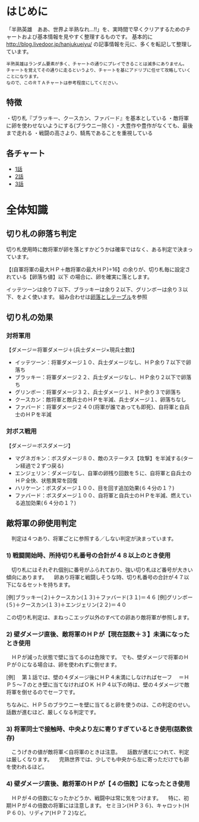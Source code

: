 # はじめに
「半熟英雄　ああ、世界よ半熟なれ…!!」を、実時間で早くクリアするためのチャートおよび基本情報を見やすく整理するものです。
基本的に http://blog.livedoor.jp/hanjukueiyu/ の記事情報を元に、多くを転記して整理しています。

```
半熟英雄はランダム要素が多く、チャートの通りにプレイできることは滅多にありません。
チャートを覚えてその通りに走るというより、チャートを基にアドリブに任せて攻略していくことになります。
なので、このＲＴＡチャートは参考程度にしてください。
```

## 特徴
・切り札『ブラッキー、クースカン、ファバード』を基本としている
・敵将軍に卵を使わせないようにする(ブラウニー除く)
・大豊作や豊作がなくても、最後まで走れる
・戦闘の高さより、騎馬であることを重視している


## 各チャート
- [1話](charts/1.md)
- [2話](charts/2.md)
- [3話](charts/3.md)

# 全体知識

## 切り札の卵落ち判定
切り札使用時に敵将軍が卵を落とすかどうかは確率ではなく、ある判定で決まっています。

【(自軍将軍の最大ＨＰ＋敵将軍の最大ＨＰ)÷16】の余りが、切り札毎に設定されている【卵落ち値】以下
の場合に、卵を確実に落とします。

イッテツーンは余り７以下、ブラッキーは余り２以下、グリンボーは余り３以下、をよく使います。
組み合わせは[卵落としテーブル](data/egg-drop-table.md)を参照

## 切り札の効果
### 対将軍用
【ダメージ＝将軍ダメージ＋(兵士ダメージ×現兵士数)】

- イッテツーン：将軍ダメージ１０、兵士ダメージなし、ＨＰ余り７以下で卵落ち
- ブラッキー：将軍ダメージ２２、兵士ダメージなし、ＨＰ余り２以下で卵落ち
- グリンボー：将軍ダメージ３２、兵士ダメージ１、ＨＰ余り３で卵落ち
- クースカン：敵将軍と敵兵士のＨＰを半減、兵士ダメージ１、卵落ちなし
- ファバード：将軍ダメージ２４０(将軍が誰であっても即死)、自将軍と自兵士のＨＰを半減

### 対ボス戦用
【ダメージ＝ボスダメージ】

- マグネガキン：ボスダメージ８０、敵のステータス【攻撃】を半減する(ターン経過で２ずつ戻る)
- エンジェリン：ダメージなし、自軍の卵残り回数を５に、自将軍と自兵士のＨＰ全快、状態異常を回復
- ハリケーン：ボスダメージ１００、目を回す追加効果(６４分の１？)
- ファバード：ボスダメージ１００、自将軍と自兵士のＨＰを半減、燃えている追加効果(６４分の１？)

## 敵将軍の卵使用判定
　判定は４つあり、将軍ごとに参照する／しない判定が決まっています。

### 1) 戦闘開始時、所持切り札番号の合計が４８以上のとき使用
　切り札にはそれぞれ個別に番号がふられており、強い切り札ほど番号が大きい傾向にあります。
　卵あり将軍と戦闘しそうな時、切り札番号の合計が４７以下になるセットを持ちます。

[例]ブラッキー(２)＋クースカン(１３)＋ファバード(３１)＝４６
[例]グリンボー(５)＋クースカン(１３)＋エンジェリン(２２)＝４０

この切り札判定は、まねっこエッグ以外のすべての卵あり敵将軍が参照します。


### 2) 壁ダメージ直後、敵将軍のＨＰが【現在話数＋３】未満になったとき使用
　ＨＰが減った状態で壁に当てるのは危険です。
でも、壁ダメージで将軍のＨＰが０になる場合は、卵を使われずに倒せます。

[例]
　第１話では、壁の４ダメージ後にＨＰ４未満にしなければセーフ
　＝ＨＰ５～７のとき壁に当てなければＯＫ
ＨＰ４以下の時は、壁の４ダメージで敵将軍を倒せるのでセーフです。

ちなみに、ＨＰ５のブラウニーを壁に当てると卵を使うのは、この判定のせい。
話数が進むほど、厳しくなる判定です。


### 3) 将軍同士で接触時、中央より左に寄りすぎているとき使用(話数依存)
　こうげきの値が敵将軍＜自将軍のときは注意。
　話数が進むにつれて、判定は厳しくなります。
　完熟世界では、少しでも中央から左に寄っただけでも卵を使われるほど。


### 4) 壁ダメージ直後、敵将軍のＨＰが【４の倍数】になったとき使用
　ＨＰが４の倍数になったかどうか、戦闘中は常に気をつけます。
　特に、初期ＨＰが４の倍数の将軍には注意します。
セミヨン(ＨＰ３６)、キャロット(ＨＰ６０)、リディア(ＨＰ７２)など。


